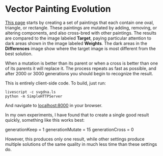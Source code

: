 Vector Painting Evolution
=========================

[This page][1] starts by creating a set of paintings that each contain one oval,
triangle, or rectangle. These paintings are mutated by adding, removing, or
altering components, and also cross-bred with other paintings. The results are
compared to the image labeled **Target**, paying particular attention to dark
areas shown in the image labeled **Weights**. The dark areas in the
**Differences** image show where the target image is most different from the
best solution.

When a mutation is better than its parent or when a cross is better than one of
its parents it will replace it. The process repeats as fast as possible, and
after 2000 or 3000 generations you should begin to recognize the result.

This is entirely client-side code. To build, just run:

    livescript -c svgdna.ls
    python -m SimpleHTTPServer

And navigate to [localhost:8000][2] in your browser.

In my own experiments, I have found that to create a single good result quickly,
something like this works best:

   generationKeep = 1
   generationMutate = 15
   generationCross = 0

However, this produces only one result, while other settings produce multiple
solutions of the same quality in much less time than these settings do.


[1]: http://svachalek.github.com/svgdna/
[2]: http://localhost:8000
